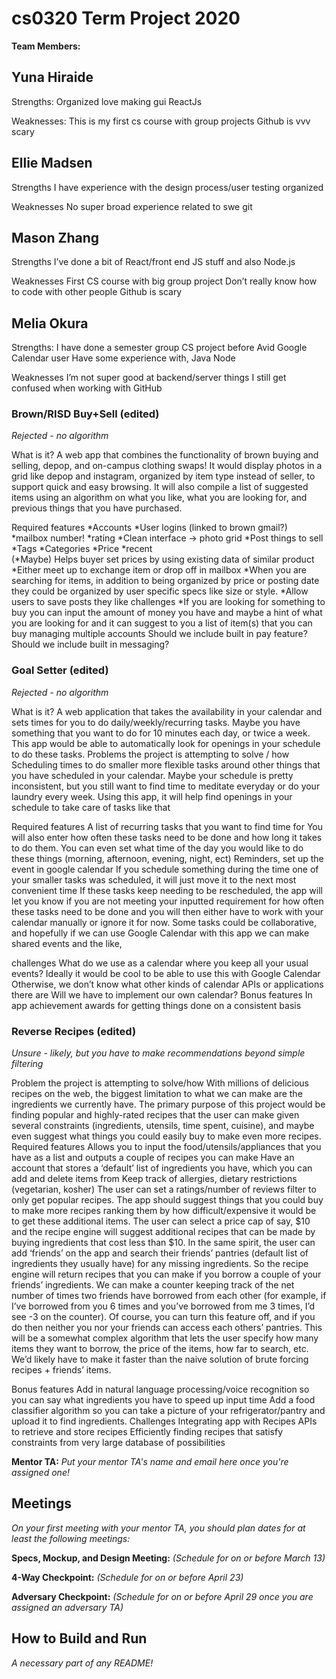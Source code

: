 # cs0320 Term Project 2020

**Team Members:** 

## Yuna Hiraide 

Strengths:
Organized
love making gui
ReactJs

Weaknesses:
This is my first cs course with group projects
Github is vvv scary


## Ellie Madsen

Strengths
I have experience with the design process/user testing
organized

Weaknesses
No super broad experience related to swe
git


## Mason Zhang

Strengths 
I’ve done a bit of React/front end JS stuff and also Node.js

Weaknesses
First CS course with big group project
Don’t really know how to code with other people
Github is scary


## Melia Okura

Strengths:
I have done a semester group CS project before
Avid Google Calendar user
Have some experience with, Java Node

Weaknesses
I’m not super good at backend/server things
I still get confused when working with GitHub

### Brown/RISD Buy+Sell (edited)
_Rejected - no algorithm_

What is it?
A web app that combines the functionality of brown buying and selling, depop, and on-campus clothing swaps! It would display photos in a grid like depop and instagram, organized by item type instead of seller, to support quick and easy browsing. It will also compile a list of suggested items using an algorithm on what you like, what you are looking for, and previous things that you have purchased.

Required features
*Accounts
  *User logins (linked to brown gmail?)
  *mailbox number!
  *rating
*Clean interface -> photo grid
*Post things to sell
  *Tags
  *Categories
  *Price
  *recent	
(*Maybe) Helps buyer set prices by using existing data of similar product
*Either meet up to exchange item or drop off in mailbox
*When you are searching for items, in addition to being organized by price or posting date they could be organized by user specific specs like size or style.
*Allow users to save posts they like
challenges
*If you are looking for something to buy you can input the amount of money you have and maybe a hint of what you are looking for and it can suggest to you a list of item(s) that you can buy
managing multiple accounts
Should we include built in pay feature?
Should we include built in messaging?

### Goal Setter (edited)
_Rejected - no algorithm_

What is it?
A web application that takes the availability in your calendar and sets times for you to do daily/weekly/recurring tasks. Maybe you have something that you want to do for 10 minutes each day, or twice a week. This app would be able to automatically look for openings in your schedule to do these tasks.
Problems the project is attempting to solve / how
Scheduling times to do smaller more flexible tasks around other things that you have scheduled in your calendar. Maybe your schedule is pretty inconsistent, but you still want to find time to meditate everyday or do your laundry every week. Using this app, it will help find openings in your schedule to take care of tasks like that

Required features
A list of recurring tasks that you want to find time for 
You will also enter how often these tasks need to be done and how long it takes to do them. 
You can even set what time of the day you would like to do these things (morning, afternoon, evening, night, ect)
Reminders, set up the event in google calendar
If you schedule something during the time one of your smaller tasks was scheduled, it will just move it to the next most convenient time
If these tasks keep needing to be rescheduled, the app will let you know if you are not meeting your inputted requirement for how often these tasks need to be done and you will then either have to work with your calendar manually or ignore it for now.
Some tasks could be collaborative, and hopefully if we can use Google Calendar with this app we can make shared events and the like, 

challenges
What do we use as a calendar where you keep all your usual events? Ideally it would be cool to be able to use this with Google Calendar
Otherwise, we don’t know what other kinds of calendar APIs or applications there are
Will we have to implement our own calendar?
Bonus features
In app achievement awards for getting things done on a consistent basis


### Reverse Recipes (edited)
_Unsure - likely, but you have to make recommendations beyond simple filtering_

<Reverse Recipes>
Problem the project is attempting to solve/how
With millions of delicious recipes on the web, the biggest limitation to what we can make are the ingredients we currently have. The primary purpose of this project would be finding popular and highly-rated recipes that the user can make given several constraints (ingredients, utensils, time spent, cuisine), and maybe even suggest what things you could easily buy to make even more recipes.
Required features
Allows you to input the food/utensils/appliances that you have as a list and outputs a couple of recipes you can make
Have an account that stores a ‘default’ list of ingredients you have, which you can add and delete items from
Keep track of allergies, dietary restrictions (vegetarian, kosher)
The user can set a ratings/number of reviews filter to only get popular recipes. 
The app should suggest things that you could buy to make more recipes ranking them by how difficult/expensive it would be to get these additional items. The user can select a price cap of say, $10 and the recipe engine will suggest additional recipes that can be made by buying ingredients that cost less than $10. 
In the same spirit, the user can add ‘friends’ on the app and search their friends’ pantries (default list of ingredients they usually have) for any missing ingredients. So the recipe engine will return recipes that you can make if you borrow a couple of your friends’ ingredients. We can make a counter keeping track of the net number of times two friends have borrowed from each other (for example, if I’ve borrowed from you 6 times and you’ve borrowed from me 3 times, I’d see -3 on the counter).
Of course, you can turn this feature off, and if you do then neither you nor your friends can access each others’ pantries. 
This will be a somewhat complex algorithm that lets the user specify how many items they want to borrow, the price of the items, how far to search, etc. We’d likely have to make it faster than the naive solution of brute forcing recipes + friends’ items.


Bonus features
Add in natural language processing/voice recognition so you can say what ingredients you have to speed up input time
Add a food classifier algorithm so you can take a picture of your refrigerator/pantry and upload it to find ingredients.
Challenges
Integrating app with Recipes APIs to retrieve and store recipes
Efficiently finding recipes that satisfy constraints from very large database of possibilities


**Mentor TA:** _Put your mentor TA's name and email here once you're assigned one!_

## Meetings
_On your first meeting with your mentor TA, you should plan dates for at least the following meetings:_

**Specs, Mockup, and Design Meeting:** _(Schedule for on or before March 13)_

**4-Way Checkpoint:** _(Schedule for on or before April 23)_

**Adversary Checkpoint:** _(Schedule for on or before April 29 once you are assigned an adversary TA)_

## How to Build and Run
_A necessary part of any README!_
